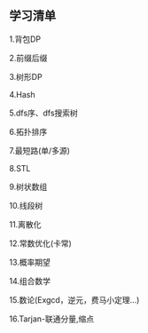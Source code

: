 ## 学习清单
1.背包DP

2.前缀后缀

3.树形DP

4.Hash

5.dfs序、dfs搜索树

6.拓扑排序

7.最短路(单/多源)

8.STL

9.树状数组

10.线段树

11.离散化

12.常数优化(卡常)

13.概率期望

14.组合数学

15.数论(Exgcd，逆元，费马小定理...)

16.Tarjan-联通分量,缩点
